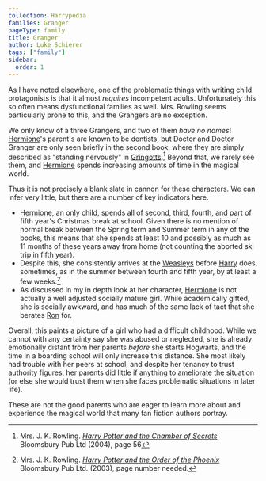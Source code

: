 ```yaml
---
collection: Harrypedia
families: Granger
pageType: family
title: Granger
author: Luke Schierer
tags: ["family"]
sidebar:
  order: 1
---
```


As I have noted elsewhere, one of the problematic things with writing child
protagonists is that it almost _requires_ incompetent adults. Unfortunately
this so often means dysfunctional families as well. Mrs. Rowling seems
particularly prone to this, and the Grangers are no exception.

We only know of a three Grangers, and two of them _have no names_!
[Hermione][]'s parent's are known to be dentists, but Doctor and Doctor Granger
are only seen briefly in the second book, where they are simply described as
"standing nervously" in [Gringotts][].[^221201-1] Beyond that, we rarely see
them, and [Hermione][] spends increasing amounts of time in the magical world.

Thus it is not precisely a blank slate in cannon for these characters. We can
infer very little, but there are a number of key indicators here.

- [Hermione][], an only child, spends all of second, third, fourth, and part of
  fifth year's Christmas break at school. Given there is no mention of normal
  break between the Spring term and Summer term in any of the books, this means
  that she spends at least 10 and possibly as much as 11 months of these years
  away from home (not counting the aborted ski trip in fifth year).
- Despite this, she consistently arrives at the [Weasleys][] before [Harry][]
  does, sometimes, as in the summer between fourth and fifth year, by at least
  a few weeks.[^221201-2]
- As discussed in my in depth look at her character, [Hermione][] is not
  actually a well adjusted socially mature girl. While academically gifted,
  she is socially awkward, and has much of the same lack of tact that she
  berates [Ron][] for.

Overall, this paints a picture of a girl who had a difficult childhood. While
we cannot with any certainty say she was abused or neglected, she is already
emotionally distant from her parents _before_ she starts Hogwarts, and the time
in a boarding school will only increase this distance. She most likely had
trouble with her peers at school, and despite her tenancy to trust authority
figures, her parents did little if anything to ameliorate the situation (or
else she would trust them when she faces problematic situations in later life).

These are not the good parents who are eager to learn more about and experience
the magical world that many fan fiction authors portray.

[Harry]: ../Potter/Harry_James/
[Ron]: ../Weasley/Ronald_Bilius/
[Weasleys]: ../weasley
[Hermione]: hermione_jean
[Gringotts]: ../../gringotts

[^221201-1]:
    Mrs. J. K. Rowling.
    _[Harry Potter and the Chamber of Secrets](https://www.librarything.com/work/683408/book/225886342)_
    Bloomsbury Pub Ltd (2004), page 56

[^221201-2]:
    Mrs. J. K. Rowling.
    _[Harry Potter and the Order of the Phoenix](https://www.librarything.com/work/115/book/225886709)_
    Bloomsbury Pub Ltd. (2003), page number needed.

